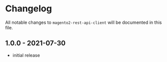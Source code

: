 # Changelog

All notable changes to `magento2-rest-api-client` will be documented in this file.

## 1.0.0 - 2021-07-30

- initial release
